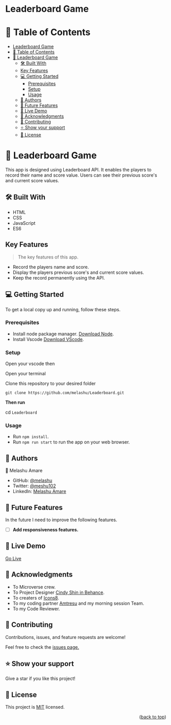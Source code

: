 
# Leaderboard Game

<a name="readme-top"></a>


# 📗 Table of Contents

- [Leaderboard Game](#leaderboard-game)
- [📗 Table of Contents](#-table-of-contents)
- [📖 Leaderboard Game ](#-leaderboard-game-)
  - [🛠 Built With ](#-built-with-)
  - [Key Features ](#key-features-)
  - [💻 Getting Started ](#-getting-started-)
    - [Prerequisites](#prerequisites)
    - [Setup](#setup)
    - [Usage](#usage)
  - [👥 Authors ](#-authors-)
  - [🔭 Future Features ](#-future-features-)
  - [🔴 Live Demo](#-live-demo)
  - [🙏 Acknowledgments ](#-acknowledgments-)
  - [🤝 Contributing ](#-contributing-)
  - [⭐️ Show your support ](#️-show-your-support-)
  - [📝 License](#-license)

# 📖 Leaderboard Game <a name="about-project"></a>

This app is designed using Leaderboard API. It enables the players to record their name and score value. Users can see their previous score's and current score values. 


## 🛠 Built With <a name="built-with"></a>

- HTML
- CSS 
- JavaScript
- ES6

## Key Features <a name="key-features"></a>

> The key features of this app.

-  Record the players name and score.
-  Display the players previous score's and current score values.
-  Keep the record permanently using the API.

## 💻 Getting Started <a name="getting-started"></a>

To get a local copy up and running, follow these steps.
### Prerequisites

- Install node package manager. [Download Node](https://nodejs.org/dist/v18.12.1/node-v18.12.1-x64.msi).
- Install Vscode [Download VScode](https://code.visualstudio.com/download#).

### Setup

Open your vscode then

Open your terminal

Clone this repository to your desired folder

`git clone https://github.com/melashu/Leaderboard.git`

**Then run**

cd `Leaderboard`

### Usage

- Run ```npm install```.
- Run ```npm run start``` to run the app on your web browser.

## 👥 Authors <a name="authors"></a>

👤 Melashu Amare

- GitHub: [@melashu](https://github.com/melashu)
- Twitter: [@meshu102](https://twitter.com/meshu102)
- LinkedIn: [Melashu Amare](https://www.linkedin.com/in/melashu-amare/)

<!-- FUTURE FEATURES -->

## 🔭 Future Features <a name="future-features"></a>

In the future I need to improve the following features.
 
- [ ] **Add responsiveness features.**

## 🔴 Live Demo
[Go Live](https://melashu.github.io/Leaderboard/)

## 🙏 Acknowledgments <a name="acknowledgements"></a>

- To Microverse crew.
- To Project Designer  [Cindy Shin in Behance](https://www.behance.net/adagio07).
- To creaters of [Icons8](icons8.com/icons).
- To my coding partner [Amtresu](https://github.com/Amtresu) and my morning session Team. 
- To my Code Reviewer.

## 🤝 Contributing <a name="contributing"></a>

Contributions, issues, and feature requests are welcome!

Feel free to check the [issues page.](https://github.com/melashu/Leaderboard/issues)

## ⭐️ Show your support <a name="support"></a>

Give a star if you like this project!
## 📝 License

This project is [MIT](./LICENSE) licensed.


<p align="right">(<a href="#readme-top">back to top</a>)</p>












